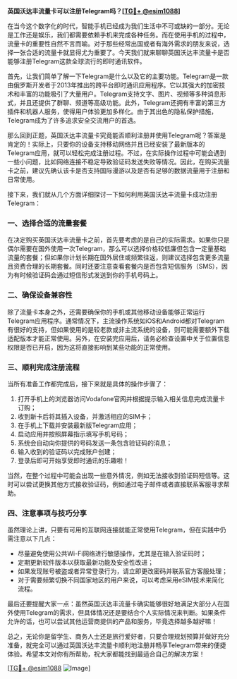 **英国沃达丰流量卡可以注册Telegram吗？[[TG💪+ @esim1088](https://t.me/s/esim1088)]**

在当今这个数字化的时代，智能手机已经成为我们生活中不可或缺的一部分。无论是工作还是娱乐，我们都需要依赖手机来完成各种任务。而在使用手机的过程中，流量卡的重要性自然不言而喻。对于那些经常出国或者有海外需求的朋友来说，选择一张合适的流量卡就显得尤为重要了。今天我们就来聊聊英国沃达丰流量卡是否能够注册Telegram这款全球流行的即时通讯软件。

首先，让我们简单了解一下Telegram是什么以及它的主要功能。Telegram是一款由俄罗斯开发者于2013年推出的跨平台即时通讯应用程序。它以其强大的加密技术和丰富的功能吸引了大量用户。Telegram支持文字、图片、视频等多种消息形式，并且还提供了群聊、频道等高级功能。此外，Telegram还拥有丰富的第三方插件和机器人服务，使得用户体验更加多样化。由于其出色的隐私保护措施，Telegram成为了许多追求安全交流用户的首选。

那么回到正题，英国沃达丰流量卡究竟能否顺利注册并使用Telegram呢？答案是肯定的！实际上，只要你的设备支持移动网络并且已经安装了最新版本的Telegram应用，就可以轻松完成注册过程。不过，在实际操作过程中可能会遇到一些小问题，比如网络连接不稳定导致验证码发送失败等情况。因此，在购买流量卡之前，建议先确认该卡是否支持国际漫游以及是否有足够的数据流量用于注册和日常使用。

接下来，我们就从几个方面详细探讨一下如何利用英国沃达丰流量卡成功注册Telegram：

### 一、选择合适的流量套餐

在决定购买英国沃达丰流量卡之前，首先要考虑的是自己的实际需求。如果你只是偶尔需要在国外使用一次Telegram，那么可以选择价格较低廉但包含一定量基础流量的套餐；但如果你计划长期在国外居住或频繁往返，则建议选择包含更多流量且资费合理的长期套餐。同时还要注意查看套餐内是否包含短信服务（SMS），因为有时候验证码会通过短信形式发送到你的手机号码上。

### 二、确保设备兼容性

除了流量卡本身之外，还需要确保你的手机或其他移动设备能够正常运行Telegram应用程序。通常情况下，主流操作系统如iOS和Android都对Telegram有很好的支持，但如果使用的是较老款或非主流系统的设备，则可能需要额外下载适配版本才能正常使用。另外，在安装完应用后，请务必检查设置中关于位置信息权限是否已开启，因为这将直接影响到某些功能的正常使用。

### 三、顺利完成注册流程

当所有准备工作都完成后，接下来就是具体的操作步骤了：
1. 打开手机上的浏览器访问Vodafone官网并根据提示输入相关信息完成流量卡订购；
2. 收到新卡后将其插入设备，并激活相应的SIM卡；
3. 在手机上下载并安装最新版Telegram应用；
4. 启动应用并按照屏幕指示填写手机号码；
5. 系统会自动向你提供的号码发送一条包含验证码的消息；
6. 输入收到的验证码以完成账户创建；
7. 登录后即可开始享受即时通讯的乐趣啦！

当然，在整个过程中可能会出现一些意外情况，例如无法接收到验证码短信等。这时可以尝试更换其他方式接收验证码，例如通过电子邮件或者直接联系客服寻求帮助。

### 四、注意事项与技巧分享

虽然理论上讲，只要有可用的互联网连接就能正常使用Telegram，但在实践中仍需注意以下几点：
- 尽量避免使用公共Wi-Fi网络进行敏感操作，尤其是在输入验证码时；
- 定期更新软件版本以获取最新功能及安全性改进；
- 如果发现账号被盗或者异常登录行为，请立即更改密码并联系官方客服处理；
- 对于需要频繁切换不同国家地区的用户来说，可以考虑采用eSIM技术来简化流程。

最后还要提醒大家一点：虽然英国沃达丰流量卡确实能够很好地满足大部分人在国外使用Telegram的需求，但具体情况还是要结合个人实际情况来判断。如果条件允许的话，也可以尝试其他运营商提供的产品和服务，毕竟选择越多越好嘛！

总之，无论你是留学生、商务人士还是旅行爱好者，只要合理规划预算并做好充分准备，就完全可以通过英国沃达丰流量卡顺利地注册并畅享Telegram带来的便捷体验。希望本文对你有所帮助，祝大家都能找到最适合自己的解决方案！

[[TG💪+ @esim1088](https://t.me/s/esim1088) ![Image](https://i.postimg.cc/4NQfJmqS/Snipaste-2025-05-13-00-14-12.png)]